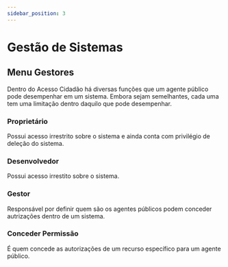 ```yaml
---
sidebar_position: 3
---
```


# Gestão de Sistemas

## Menu Gestores

Dentro do Acesso Cidadão há diversas funções que um agente público pode desempenhar em um sistema. Embora sejam semelhantes, cada uma tem uma limitação
dentro daquilo que pode desempenhar.

### Proprietário

Possui acesso irrestrito sobre o sistema e ainda conta com privilégio de deleção do sistema.

### Desenvolvedor

Possui acesso irrestito sobre o sistema.  

### Gestor

Responsável por definir quem são os agentes públicos podem conceder autrizações dentro de um sistema.  

### Conceder Permissão

É quem concede as autorizações de um recurso específico para um agente público.
